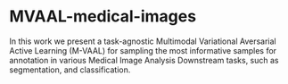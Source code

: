 # MVAAL-medical-images
In this work we present a task-agnostic Multimodal Variational Aversarial Active Learning (M-VAAL) for sampling the most informative samples for annotation in various Medical Image Analysis Downstream tasks, such as segmentation, and classification.
